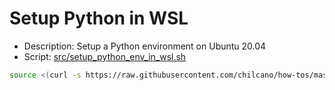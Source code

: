 # Setup Python in WSL

* Description: Setup a Python environment on Ubuntu 20.04
* Script: [src/setup_python_env_in_wsl.sh](src/setup_python_env_in_wsl.sh)

```sh
source <(curl -s https://raw.githubusercontent.com/chilcano/how-tos/master/src/setup_python_env_in_wsl.sh)
```
